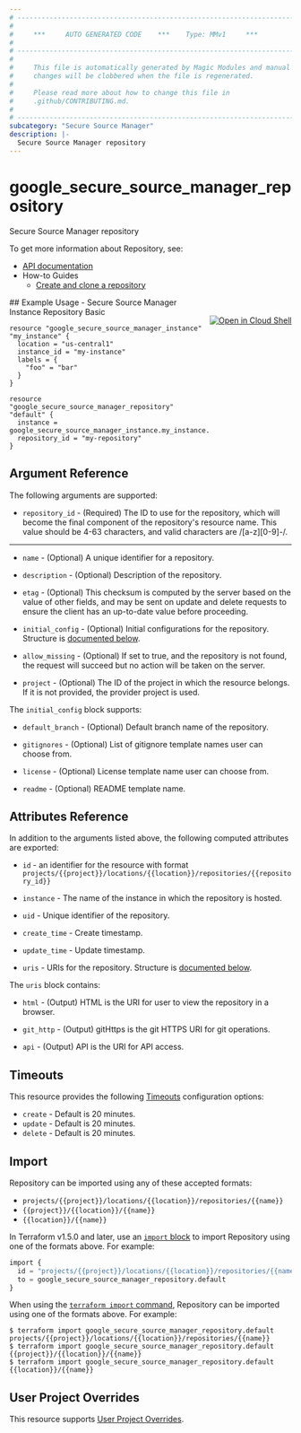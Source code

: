 ```yaml
---
# ----------------------------------------------------------------------------
#
#     ***     AUTO GENERATED CODE    ***    Type: MMv1     ***
#
# ----------------------------------------------------------------------------
#
#     This file is automatically generated by Magic Modules and manual
#     changes will be clobbered when the file is regenerated.
#
#     Please read more about how to change this file in
#     .github/CONTRIBUTING.md.
#
# ----------------------------------------------------------------------------
subcategory: "Secure Source Manager"
description: |-
  Secure Source Manager repository
---
```


# google\_secure\_source\_manager\_repository

Secure Source Manager repository


To get more information about Repository, see:

* [API documentation](https://cloud.google.com/secure-source-manager/docs/reference/rest/v1/projects.locations.repositories)
* How-to Guides
    * [Create and clone a repository](https://cloud.google.com/secure-source-manager/docs/create-clone-repository)

<div class = "oics-button" style="float: right; margin: 0 0 -15px">
  <a href="https://console.cloud.google.com/cloudshell/open?cloudshell_git_repo=https%3A%2F%2Fgithub.com%2Fterraform-google-modules%2Fdocs-examples.git&cloudshell_working_dir=secure_source_manager_instance_repository_basic&cloudshell_image=gcr.io%2Fcloudshell-images%2Fcloudshell%3Alatest&open_in_editor=main.tf&cloudshell_print=.%2Fmotd&cloudshell_tutorial=.%2Ftutorial.md" target="_blank">
    <img alt="Open in Cloud Shell" src="//gstatic.com/cloudssh/images/open-btn.svg" style="max-height: 44px; margin: 32px auto; max-width: 100%;">
  </a>
</div>
## Example Usage - Secure Source Manager Instance Repository Basic


```hcl
resource "google_secure_source_manager_instance" "my_instance" {
  location = "us-central1"
  instance_id = "my-instance"
  labels = {
    "foo" = "bar"
  }
}

resource "google_secure_source_manager_repository" "default" {
  instance = google_secure_source_manager_instance.my_instance.name
  repository_id = "my-repository"
}
```

## Argument Reference

The following arguments are supported:


* `repository_id` -
  (Required)
  The ID to use for the repository, which will become the final component of the repository's resource name.
  This value should be 4-63 characters, and valid characters are /[a-z][0-9]-/.


- - -


* `name` -
  (Optional)
  A unique identifier for a repository.

* `description` -
  (Optional)
  Description of the repository.

* `etag` -
  (Optional)
  This checksum is computed by the server based on the value of other fields, and may be sent on update and delete requests to ensure the client has an up-to-date value before proceeding.

* `initial_config` -
  (Optional)
  Initial configurations for the repository.
  Structure is [documented below](#nested_initial_config).

* `allow_missing` -
  (Optional)
  If set to true, and the repository is not found, the request will succeed but no action will be taken on the server.

* `project` - (Optional) The ID of the project in which the resource belongs.
    If it is not provided, the provider project is used.


<a name="nested_initial_config"></a>The `initial_config` block supports:

* `default_branch` -
  (Optional)
  Default branch name of the repository.

* `gitignores` -
  (Optional)
  List of gitignore template names user can choose from.

* `license` -
  (Optional)
  License template name user can choose from.

* `readme` -
  (Optional)
  README template name.

## Attributes Reference

In addition to the arguments listed above, the following computed attributes are exported:

* `id` - an identifier for the resource with format `projects/{{project}}/locations/{{location}}/repositories/{{repository_id}}`

* `instance` -
  The name of the instance in which the repository is hosted.

* `uid` -
  Unique identifier of the repository.

* `create_time` -
  Create timestamp.

* `update_time` -
  Update timestamp.

* `uris` -
  URIs for the repository.
  Structure is [documented below](#nested_uris).


<a name="nested_uris"></a>The `uris` block contains:

* `html` -
  (Output)
  HTML is the URI for user to view the repository in a browser.

* `git_http` -
  (Output)
  gitHttps is the git HTTPS URI for git operations.

* `api` -
  (Output)
  API is the URI for API access.

## Timeouts

This resource provides the following
[Timeouts](https://developer.hashicorp.com/terraform/plugin/sdkv2/resources/retries-and-customizable-timeouts) configuration options:

- `create` - Default is 20 minutes.
- `update` - Default is 20 minutes.
- `delete` - Default is 20 minutes.

## Import


Repository can be imported using any of these accepted formats:

* `projects/{{project}}/locations/{{location}}/repositories/{{name}}`
* `{{project}}/{{location}}/{{name}}`
* `{{location}}/{{name}}`


In Terraform v1.5.0 and later, use an [`import` block](https://developer.hashicorp.com/terraform/language/import) to import Repository using one of the formats above. For example:

```tf
import {
  id = "projects/{{project}}/locations/{{location}}/repositories/{{name}}"
  to = google_secure_source_manager_repository.default
}
```

When using the [`terraform import` command](https://developer.hashicorp.com/terraform/cli/commands/import), Repository can be imported using one of the formats above. For example:

```
$ terraform import google_secure_source_manager_repository.default projects/{{project}}/locations/{{location}}/repositories/{{name}}
$ terraform import google_secure_source_manager_repository.default {{project}}/{{location}}/{{name}}
$ terraform import google_secure_source_manager_repository.default {{location}}/{{name}}
```

## User Project Overrides

This resource supports [User Project Overrides](https://registry.terraform.io/providers/hashicorp/google/latest/docs/guides/provider_reference#user_project_override).
